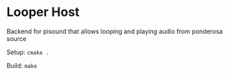 # Looper Host
Backend for pisound that allows looping and playing audio from ponderosa source

Setup:
`cmake .`

Build:
`make`
